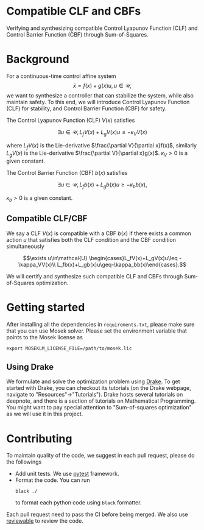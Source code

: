# Compatible CLF and CBFs
Verifying and synthesizing compatible Control Lyapunov Function (CLF) and Control Barrier Function (CBF) through Sum-of-Squares.

# Background
For a continuous-time control affine system
$$\dot{x} = f(x) + g(x)u, u\in\mathcal{U},$$
we want to synthesize a controller that can stabilize the system, while also maintain safety. To this end, we will introduce Control Lyapunov Function (CLF) for stability, and Control Barrier Function (CBF) for safety.

The Control Lyapunov Function (CLF) $V(x)$ satisfies

$$ \exists u\in\mathcal{U}, L_f V(x) + L_g V(x)u \leq -\kappa_VV(x)$$

where $L_fV(x)$ is the Lie-derivative $\frac{\partial V}{\partial x}f(x)$, similarly $L_gV(x)$ is the Lie-derivative $\frac{\partial V}{\partial x}g(x)$. $\kappa_V>0$ is a given constant.

The Control Barrier Function (CBF) $b(x)$ satisfies

$$ \exists u \in\mathcal{U}, L_fb(x) + L_gb(x)u \geq -\kappa_bb(x),$$

$\kappa_b>0$ is a given constant.

## Compatible CLF/CBF
We say a CLF $V(x)$ is compatible with a CBF $b(x)$ if there exists a common action $u$ that satisfies both the CLF condition and the CBF condition simultaneously

$$\exists u\in\mathcal{U} \begin{cases}L_fV(x)+L_gV(x)u\leq -\kappa_VV(x)\\
 L_fb(x)+L_gb(x)u\geq-\kappa_bb(x)\end{cases}.$$

We will certify and synthesize such compatible CLF and CBFs through Sum-of-Squares optimization.

# Getting started
After installing all the dependencies in `requirements.txt`, please make sure that you can use Mosek solver. Please set the environment variable that points to the Mosek license as
```
export MOSEKLM_LICENSE_FILE=/path/to/mosek.lic
```

## Using Drake
We formulate and solve the optimization problem using [Drake](https://drake.mit.edu). To get started with Drake, you can checkout its tutorials (on the Drake webpage, navigate to "Resources"->"Tutorials"). Drake hosts several tutorials on deepnote, and there is a section of tutorials on Mathematical Programming. You might want to pay special attention to "Sum-of-squares optimization" as we will use it in this project.

# Contributing
To maintain quality of the code, we suggest in each pull request, please do the followings
- Add unit tests. We use [pytest](https://docs.pytest.org/en) framework.
- Format the code. You can run 
  ```
  black ./
  ```
  to format each python code using `black` formatter.

Each pull request need to pass the CI before being merged. We also use [reviewable](reviewable.io) to review the code.
